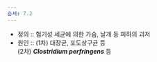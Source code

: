```yaml
---
순서: 7.2
---
```


- 정의 :: 혐기성 세균에 의한 가슴, 날개 등 피하의 괴저
- 원인 :: (1차) 대장균, 포도상구균 등<br>(2차) ***Clostridium perfringens*** 등